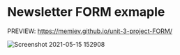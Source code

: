
# Newsletter FORM exmaple
 
PREVIEW: https://memiev.github.io/unit-3-project-FORM/

![Screenshot 2021-05-15 152908](https://user-images.githubusercontent.com/60774707/118361058-56bcd280-b592-11eb-94a4-c54962a56016.jpg)
